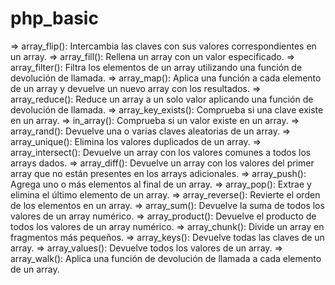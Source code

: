 # php_basic

=> array_flip(): Intercambia las claves con sus valores correspondientes en un array.
=> array_fill(): Rellena un array con un valor especificado.
=> array_filter(): Filtra los elementos de un array utilizando una función de devolución de llamada.
=> array_map(): Aplica una función a cada elemento de un array y devuelve un nuevo array con los resultados.
=> array_reduce(): Reduce un array a un solo valor aplicando una función de devolución de llamada.
=> array_key_exists(): Comprueba si una clave existe en un array.
=> in_array(): Comprueba si un valor existe en un array.
=> array_rand(): Devuelve una o varias claves aleatorias de un array.
=> array_unique(): Elimina los valores duplicados de un array.
=> array_intersect(): Devuelve un array con los valores comunes a todos los arrays dados.
=> array_diff(): Devuelve un array con los valores del primer array que no están presentes en los arrays adicionales.
=> array_push(): Agrega uno o más elementos al final de un array.
=> array_pop(): Extrae y elimina el último elemento de un array.
=> array_reverse(): Revierte el orden de los elementos en un array.
=> array_sum(): Devuelve la suma de todos los valores de un array numérico.
=> array_product(): Devuelve el producto de todos los valores de un array numérico.
=> array_chunk(): Divide un array en fragmentos más pequeños.
=> array_keys(): Devuelve todas las claves de un array.
=> array_values(): Devuelve todos los valores de un array.
=> array_walk(): Aplica una función de devolución de llamada a cada elemento de un array.